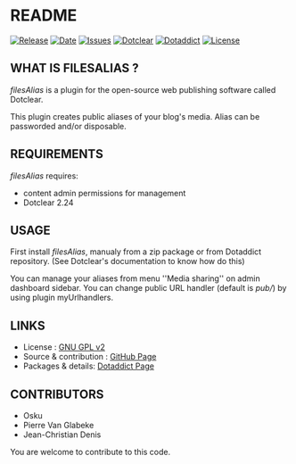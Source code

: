 # README

[![Release](https://img.shields.io/github/v/release/JcDenis/filesAlias)](https://github.com/JcDenis/filesAlias/releases)
[![Date](https://img.shields.io/github/release-date/JcDenis/filesAlias)](https://github.com/JcDenis/filesAlias/releases)
[![Issues](https://img.shields.io/github/issues/JcDenis/filesAlias)](https://github.com/JcDenis/filesAlias/issues)
[![Dotclear](https://img.shields.io/badge/dotclear-v2.24-blue.svg)](https://fr.dotclear.org/download)
[![Dotaddict](https://img.shields.io/badge/dotaddict-official-green.svg)](https://plugins.dotaddict.org/dc2/details/filesAlias)
[![License](https://img.shields.io/github/license/JcDenis/filesAlias)](https://github.com/JcDenis/filesAlias/blob/master/LICENSE)

## WHAT IS FILESALIAS ?

_filesAlias_ is a plugin for the open-source 
web publishing software called Dotclear.

This plugin creates public aliases of your blog's media.
Alias can be passworded and/or disposable.

## REQUIREMENTS

 _filesAlias_ requires: 

  * content admin permissions for management
  * Dotclear 2.24

## USAGE

First install _filesAlias_, manualy from a zip package or from 
Dotaddict repository. (See Dotclear's documentation to know how do this)

You can manage your aliases from menu ''Media sharing'' on admin dashboard sidebar.
You can change public URL handler (default is _pub/_) by using plugin myUrlhandlers.

## LINKS

 * License : [GNU GPL v2](https://www.gnu.org/licenses/old-licenses/lgpl-2.0.html)
 * Source & contribution : [GitHub Page](https://github.com/JcDenis/filesAlias)
 * Packages & details:  [Dotaddict Page](https://plugins.dotaddict.org/dc2/details/filesAlias)

## CONTRIBUTORS

 * Osku
 * Pierre Van Glabeke
 * Jean-Christian Denis

 You are welcome to contribute to this code.